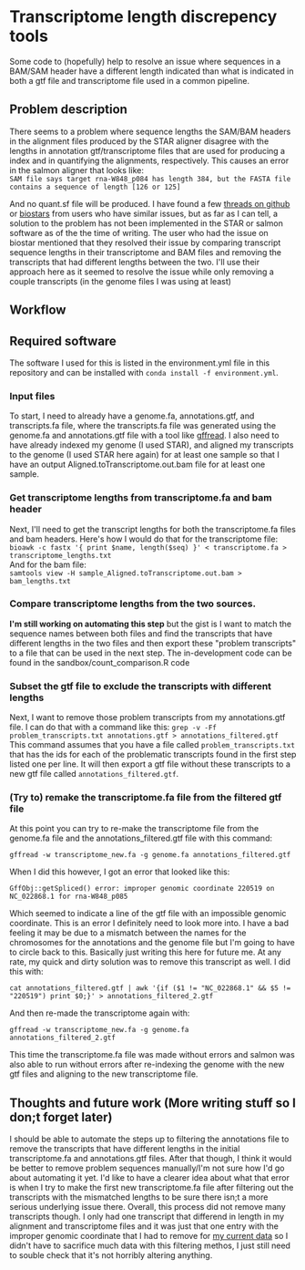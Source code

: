 # Transcriptome length discrepency tools
Some code to (hopefully) help to resolve an issue where sequences in a BAM/SAM header have a different length indicated than what is indicated in both a gtf file and transcriptome file used in a common pipeline.

## Problem description
There seems to a problem where sequence lengths the SAM/BAM headers in the alignment files produced by the STAR aligner disagree with the lengths in annotation gtf/transcriptome files that are used for producing a index and in quantifying the alignments, respectively. This causes an error in the salmon aligner that looks like:  
`SAM file says target rna-W848_p084 has length 384, but the FASTA file contains a sequence of length [126 or 125]`  

And no quant.sf file will be produced. I have found a few [threads on github](https://github.com/COMBINE-lab/salmon/issues/785) or [biostars](https://www.biostars.org/p/486346/) from users who have similar issues, but as far as I can tell, a solution to the problem has not been implemented in the STAR or salmon software as of the the time of writing. The user who had the issue on biostar mentioned that they resolved their issue by comparing transcript sequence lengths in their transcriptome and BAM files and removing the transcripts that had different lengths between the two. I'll use their approach here as it seemed to resolve the issue while only removing a couple transcripts (in the genome files I was using at least)

## Workflow
## Required software
The software I used for this is listed in the environment.yml file in this repository and can be installed with `conda install -f environment.yml`.  

### Input files
To start, I need to already have a genome.fa, annotations.gtf, and transcripts.fa file, where the transcripts.fa file was generated using the genome.fa and annotations.gtf file with a tool like [gffread](http://ccb.jhu.edu/software/stringtie/gff.shtml). I also need to have already indexed my genome (I used STAR), and aligned my transcripts to the genome (I used STAR here again) for at least one sample so that I have an output Aligned.toTranscriptome.out.bam file for at least one sample.

### Get transcriptome lengths from transcriptome.fa and bam header
Next, I'll need to get the transcript lengths for both the transcriptome.fa files and bam headers. Here's how I would do that for the transcriptome file:  
`bioawk -c fastx '{ print $name, length($seq) }' < transcriptome.fa > transcriptome_lengths.txt`  
And for the bam file:  
`samtools view -H sample_Aligned.toTranscriptome.out.bam > bam_lengths.txt`

### Compare transcriptome lengths from the two sources.  
**I'm still working on automating this step** but the gist is I want to match the sequence names between both files and find the transcripts that have different lengths in the two files and then export these "problem transcripts" to a file that can be used in the next step. The in-development code can be found in the sandbox/count_comparison.R code

### Subset the gtf file to exclude the transcripts with different lengths
Next, I want to remove those problem transcripts from my annotations.gtf file. I can do that with a command like this:
`grep -v -Ff problem_transcripts.txt annotations.gtf > annotations_filtered.gtf`  
This command assumes that you have a file called `problem_transcripts.txt` that has the ids for each of the problematic transcripts found in the first step listed one per line. It will then export a gtf file without these transcripts to a new gtf file called `annotations_filtered.gtf`. 

### (Try to) remake the transcriptome.fa file from the filtered gtf file
At this point you can try to re-make the transcriptome file from the genome.fa file and the annotations_filtered.gtf file with this command:

`gffread -w transcriptome_new.fa -g genome.fa annotations_filtered.gtf`  

When I did this however, I got an error that looked like this:  

`GffObj::getSpliced() error: improper genomic coordinate 220519 on NC_022868.1 for rna-W848_p085`  

Which seemed to indicate a line of the gtf file with an impossible genomic coordinate. This is an error I definitely need to look more into. I have a bad feeling it may be due to a mismatch between the names for the chromosomes for the annotations and the genome file but I'm going to have to circle back to this. Basically just writing this here for future me. At any rate, my quick and dirty solution was to remove this transcript as well. I did this with:  

`cat annotations_filtered.gtf | awk '{if ($1 != "NC_022868.1" && $5 != "220519") print $0;}' > annotations_filtered_2.gtf`

And then re-made the transcriptome again with: 

`gffread -w transcriptome_new.fa -g genome.fa annotations_filtered_2.gtf`  

This time the transcriptome.fa file was made without errors and salmon was also able to run without errors after re-indexing the genome with the new gtf files and aligning to the new transcriptome file. 

## Thoughts and future work (More writing stuff so I don;t forget later)
I should be able to automate the steps up to filtering the annotations file to remove the transcripts that have different lengths in the initial transcriptome.fa and annotations.gtf files. After that though, I think it would be better to remove problem sequences manually/I'm not sure how I'd go about automating it yet. I'd like to have a clearer idea about what that error is when I try to make the first new transcriptome.fa file after filtering out the transcripts with the mismatched lengths to be sure there isn;t a more serious underlying issue there. Overall, this process did not remove many transcripts though. I only had one transcript that differend in length in my alignment and transcriptome files and it was just that one entry with the improper genomic coordinate that I had to remove for [my current data](https://www.ncbi.nlm.nih.gov/data-hub/genome/GCF_004193775.1/) so I didn't have to sacrifice much data with this filtering methos, I just still need to souble check that it's not horribly altering anything. 
